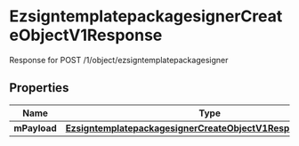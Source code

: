 

# EzsigntemplatepackagesignerCreateObjectV1Response

Response for POST /1/object/ezsigntemplatepackagesigner

## Properties

| Name | Type | Description | Notes |
|------------ | ------------- | ------------- | -------------|
|**mPayload** | [**EzsigntemplatepackagesignerCreateObjectV1ResponseMPayload**](EzsigntemplatepackagesignerCreateObjectV1ResponseMPayload.md) |  |  |



